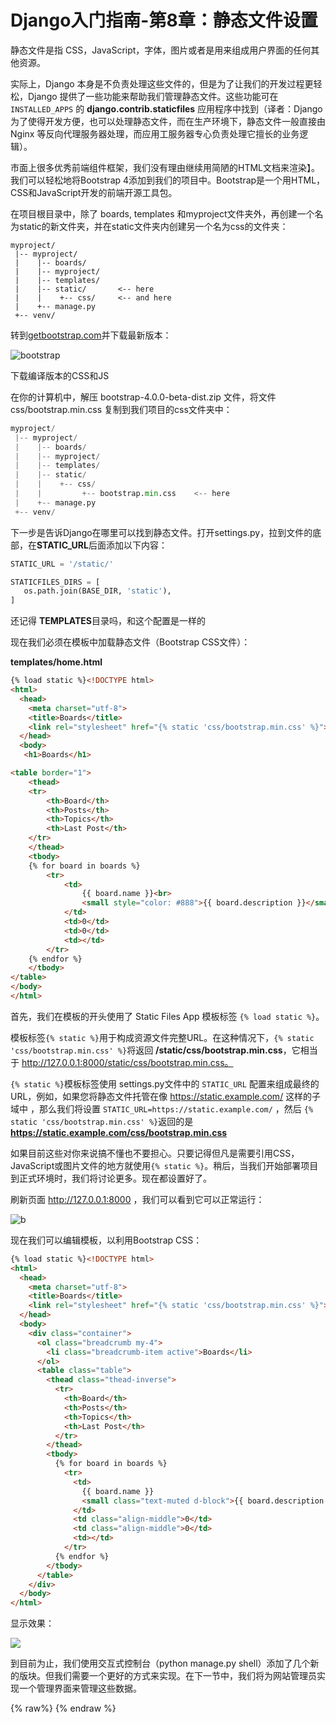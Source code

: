 # Django入门指南-第8章：静态文件设置


静态文件是指 CSS，JavaScript，字体，图片或者是用来组成用户界面的任何其他资源。

实际上，Django 本身是不负责处理这些文件的，但是为了让我们的开发过程更轻松，Django 提供了一些功能来帮助我们管理静态文件。这些功能可在 `INSTALLED_APPS` 的 **django.contrib.staticfiles** 应用程序中找到（译者：Django为了使得开发方便，也可以处理静态文件，而在生产环境下，静态文件一般直接由 Nginx 等反向代理服务器处理，而应用工服务器专心负责处理它擅长的业务逻辑）。

市面上很多优秀前端组件框架，我们没有理由继续用简陋的HTML文档来渲染】。我们可以轻松地将Bootstrap 4添加到我们的项目中。Bootstrap是一个用HTML，CSS和JavaScript开发的前端开源工具包。

在项目根目录中，除了 boards, templates 和myproject文件夹外，再创建一个名为static的新文件夹，并在static文件夹内创建另一个名为css的文件夹：

```shell
myproject/
 |-- myproject/
 |    |-- boards/
 |    |-- myproject/
 |    |-- templates/
 |    |-- static/       <-- here
 |    |    +-- css/     <-- and here
 |    +-- manage.py
 +-- venv/
 ```

 转到[getbootstrap.com](https://getbootstrap.com/docs/4.0/getting-started/download/#compiled-css-and-js)并下载最新版本：


![bootstrap](https://simpleisbetterthancomplex.com/media/series/beginners-guide/1.11/part-2/bootstrap-download.png)


下载编译版本的CSS和JS

在你的计算机中，解压 bootstrap-4.0.0-beta-dist.zip 文件，将文件 css/bootstrap.min.css 复制到我们项目的css文件夹中：

```python
myproject/
 |-- myproject/
 |    |-- boards/
 |    |-- myproject/
 |    |-- templates/
 |    |-- static/
 |    |    +-- css/
 |    |         +-- bootstrap.min.css    <-- here
 |    +-- manage.py
 +-- venv/
 ```

 下一步是告诉Django在哪里可以找到静态文件。打开settings.py，拉到文件的底部，在**STATIC_URL**后面添加以下内容：

 ```python
 STATIC_URL = '/static/'

STATICFILES_DIRS = [
    os.path.join(BASE_DIR, 'static'),
]
```

还记得 **TEMPLATES**目录吗，和这个配置是一样的

现在我们必须在模板中加载静态文件（Bootstrap CSS文件）：


**templates/home.html**

```html
{% load static %}<!DOCTYPE html>
<html>
  <head>
    <meta charset="utf-8">
    <title>Boards</title>
    <link rel="stylesheet" href="{% static 'css/bootstrap.min.css' %}">
  </head>
  <body>
   <h1>Boards</h1>

<table border="1">
    <thead>
    <tr>
        <th>Board</th>
        <th>Posts</th>
        <th>Topics</th>
        <th>Last Post</th>
    </tr>
    </thead>
    <tbody>
    {% for board in boards %}
        <tr>
            <td>
                {{ board.name }}<br>
                <small style="color: #888">{{ board.description }}</small>
            </td>
            <td>0</td>
            <td>0</td>
            <td></td>
        </tr>
    {% endfor %}
    </tbody>
</table>
</body>
</html>
```


首先，我们在模板的开头使用了 Static Files App 模板标签 `{% load static %}`。


模板标签`{% static %}`用于构成资源文件完整URL。在这种情况下，`{% static 'css/bootstrap.min.css' %}`将返回 **/static/css/bootstrap.min.css**，它相当于 http://127.0.0.1:8000/static/css/bootstrap.min.css。

`{% static %}`模板标签使用 settings.py文件中的 `STATIC_URL` 配置来组成最终的URL，例如，如果您将静态文件托管在像 https://static.example.com/ 这样的子域中 ，那么我们将设置 `STATIC_URL=https://static.example.com/` ，然后 `{% static 'css/bootstrap.min.css' %}`返回的是 **https://static.example.com/css/bootstrap.min.css**

如果目前这些对你来说搞不懂也不要担心。只要记得但凡是需要引用CSS，JavaScript或图片文件的地方就使用`{% static %}`。稍后，当我们开始部署项目到正式环境时，我们将讨论更多。现在都设置好了。

刷新页面 http://127.0.0.1:8000 ，我们可以看到它可以正常运行：

![b](https://simpleisbetterthancomplex.com/media/series/beginners-guide/1.11/part-2/boards-homepage-bootstrap.png)

现在我们可以编辑模板，以利用Bootstrap CSS：

```html
{% load static %}<!DOCTYPE html>
<html>
  <head>
    <meta charset="utf-8">
    <title>Boards</title>
    <link rel="stylesheet" href="{% static 'css/bootstrap.min.css' %}">
  </head>
  <body>
    <div class="container">
      <ol class="breadcrumb my-4">
        <li class="breadcrumb-item active">Boards</li>
      </ol>
      <table class="table">
        <thead class="thead-inverse">
          <tr>
            <th>Board</th>
            <th>Posts</th>
            <th>Topics</th>
            <th>Last Post</th>
          </tr>
        </thead>
        <tbody>
          {% for board in boards %}
            <tr>
              <td>
                {{ board.name }}
                <small class="text-muted d-block">{{ board.description }}</small>
              </td>
              <td class="align-middle">0</td>
              <td class="align-middle">0</td>
              <td></td>
            </tr>
          {% endfor %}
        </tbody>
      </table>
    </div>
  </body>
</html>
```


显示效果：

![](https://simpleisbetterthancomplex.com/media/series/beginners-guide/1.11/part-2/boards-homepage-bootstrap-2.png)


到目前为止，我们使用交互式控制台（python manage.py shell）添加了几个新的版块。但我们需要一个更好的方式来实现。在下一节中，我们将为网站管理员实现一个管理界面来管理这些数据。

{% raw%} {% endraw %}